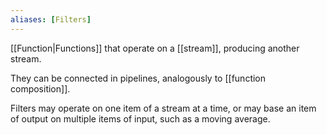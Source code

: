 ```yaml
---
aliases: [Filters]
---
```


[[Function|Functions]] that operate on a [[stream]], producing another stream.

They can be connected in pipelines, analogously to [[function composition]].

Filters may operate on one item of a stream at a time, or may base an item of output on multiple items of input, such as a moving average.
